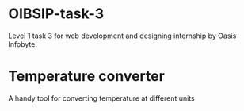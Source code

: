 # OIBSIP-task-3
Level 1 task 3 for web development and designing internship by Oasis Infobyte.

# Temperature converter
A handy tool  for converting temperature at different units
